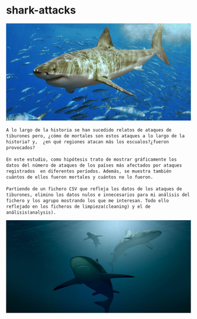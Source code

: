 ﻿# shark-attacks


![Alt-Text](/OUTPUT/greatwhite.jpg)



	A lo largo de la historia se han sucedido relatos de ataques de tiburones pero, ¿cómo de mortales son estos ataques a lo largo de la historia? y,  ¿en qué regiones atacan más los escualos?¿fueron provocados?

	En este estudio, como hipótesis trato de mostrar gráficamente los datos del número de ataques de los países más afectados por ataques registrados  en diferentes períodos. Además, se muestra también cuántos de ellos fueron mortales y cuántos no lo fueron.

	Partiendo de un fichero CSV que refleja los datos de los ataques de tiburones, elimino los datos nulos e innecesarios para mi análisis del fichero y los agrupo mostrando los que me interesan. Todo ello reflejado en los ficheros de limpieza(cleaning) y el de análisis(analysis). 




![Alt-Text](/OUTPUT/sharks.jpg)

